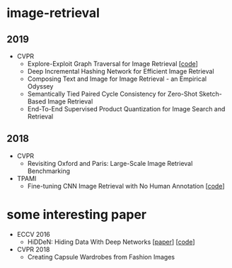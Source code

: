 # image-retrieval
2019
-----
* CVPR
  * Explore-Exploit Graph Traversal for Image Retrieval [[code](https://github.com/layer6ai-labs/egt)]
  * Deep Incremental Hashing Network for Efficient Image Retrieval 
  * Composing Text and Image for Image Retrieval - an Empirical Odyssey
  * Semantically Tied Paired Cycle Consistency for Zero-Shot Sketch-Based Image Retrieval
  * End-To-End Supervised Product Quantization for Image Search and Retrieval

2018
----
* CVPR
  * Revisiting Oxford and Paris: Large-Scale Image Retrieval Benchmarking
* TPAMI
  * Fine-tuning CNN Image Retrieval with No Human Annotation [[code](https://github.com/filipradenovic/cnnimageretrieval-pytorch)]

# some interesting paper
* ECCV 2016
  * HiDDeN: Hiding Data With Deep Networks [[paper](https://arxiv.org/pdf/1807.09937.pdf)] [[code](https://github.com/ando-khachatryan/HiDDeN)]
* CVPR 2018
  * Creating Capsule Wardrobes from Fashion Images
